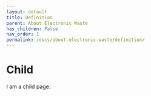 ```yaml
---
layout: default
title: Definition
parent: About Electronic Waste
has_children: False
nav_order: 1
permalink: /docs/about-electronic-waste/definition/
---
```


# Child

I am a child page.
